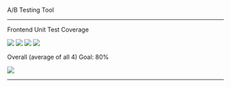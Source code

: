 A/B Testing Tool

---

Frontend Unit Test Coverage

![](https://img.shields.io/badge/Coverage-46%25-F2E96B.svg?style=flat&logo=jest&label=Statements&prefix=$statements$)
![](https://img.shields.io/badge/Coverage-22%25-F2C572.svg?style=flat&logo=jest&label=Branches&prefix=$branches$)
![](https://img.shields.io/badge/Coverage-25%25-F2C572.svg?style=flat&logo=jest&label=Functions&prefix=$functions$)
![](https://img.shields.io/badge/Coverage-44%25-F2C572.svg?style=flat&logo=jest&label=Lines&prefix=$lines$)

Overall (average of all 4) Goal: 80%

![](https://img.shields.io/badge/Coverage-34%25-F2C572.svg?style=flat&logo=jest&label=Overall&prefix=$coverage$)

---